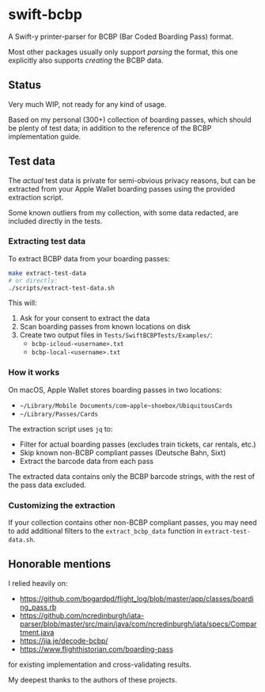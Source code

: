 # swift-bcbp

A Swift-y printer-parser for BCBP (Bar Coded Boarding Pass) format.

Most other packages usually only support _parsing_ the format, this one explicitly also supports _creating_ the BCBP data.

## Status

Very much WIP, not ready for any kind of usage.

Based on my personal (300+) collection of boarding passes, which should be plenty of test data; in addition to the reference of the BCBP implementation guide.

## Test data

The _actual_ test data is private for semi-obvious privacy reasons, but can be extracted from your Apple Wallet boarding passes using the provided extraction script.

Some known outliers from my collection, with some data redacted, are included directly in the tests.

### Extracting test data

To extract BCBP data from your boarding passes:

```bash
make extract-test-data
# or directly:
./scripts/extract-test-data.sh
```

This will:
1. Ask for your consent to extract the data
2. Scan boarding passes from known locations on disk
3. Create two output files in `Tests/SwiftBCBPTests/Examples/`:
   - `bcbp-icloud-<username>.txt`  
   - `bcbp-local-<username>.txt` 

### How it works

On macOS, Apple Wallet stores boarding passes in two locations:
- `~/Library/Mobile Documents/com~apple~shoebox/UbiquitousCards` 
- `~/Library/Passes/Cards` 

The extraction script uses `jq` to:
- Filter for actual boarding passes (excludes train tickets, car rentals, etc.)
- Skip known non-BCBP compliant passes (Deutsche Bahn, Sixt)
- Extract the barcode data from each pass

The extracted data contains only the BCBP barcode strings, with the rest of the pass data excluded.

### Customizing the extraction

If your collection contains other non-BCBP compliant passes, you may need to add additional filters to the `extract_bcbp_data` function in `extract-test-data.sh`. 

## Honorable mentions

I relied heavily on:

* https://github.com/bogardpd/flight_log/blob/master/app/classes/boarding_pass.rb
* https://github.com/ncredinburgh/iata-parser/blob/master/src/main/java/com/ncredinburgh/iata/specs/Compartment.java
* https://jia.je/decode-bcbp/
* https://www.flighthistorian.com/boarding-pass

for existing implementation and cross-validating results.

My deepest thanks to the authors of these projects.
